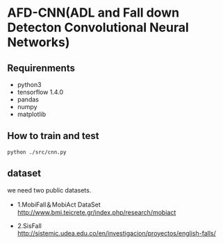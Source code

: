 # AFD-CNN(ADL and Fall down Detecton Convolutional Neural Networks)

## Requirenments
- python3
- tensorflow 1.4.0
- pandas
- numpy
- matplotlib


## How to train and test
    python ./src/cnn.py

## dataset
we need two public datasets.

- 1.MobiFall＆MobiAct DataSet
http://www.bmi.teicrete.gr/index.php/research/mobiact

- 2.SisFall http://sistemic.udea.edu.co/en/investigacion/proyectos/english-falls/

